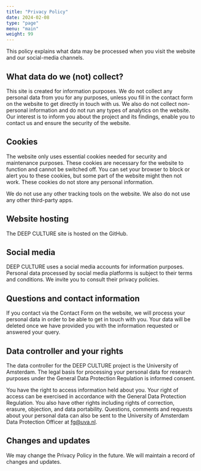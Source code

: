 ```yaml
---
title: "Privacy Policy"
date: 2024-02-08
type: "page"
menu: "main"
weight: 99
---
```


This policy explains what data may be processed when you visit the website and our social-media channels.

## What data do we (not) collect? 

​This site is created for information purposes. We do not collect any personal data from you for any purposes, unless you fill in the contact form on the website to get directly in touch with us. We also do not collect non-personal information and do not run any types of analytics on the website. Our interest is to inform you about the project and its findings, enable you to contact us and ensure the security of the website. 

## Cookies

The website only uses essential cookies needed for security and maintenance purposes. These cookies are necessary for the website to function and cannot be switched off. You can set your browser to block or alert you to these cookies, but some part of the website might then not work. These cookies do not store any personal information. 

We do not use any other tracking tools on the website. We also do not use any other third-party apps. 
​
## Website hosting 

The DEEP CULTURE site is hosted on the GitHub.

## Social media

DEEP CULTURE uses a social media accounts for information purposes. Personal data processed by social media platforms is subject to their terms and conditions. We invite you to consult their privacy policies.  

## Questions and contact information

If you contact via the Contact Form on the website, we will process your personal data in order to be able to get in touch with you. Your data will be deleted once we have provided you with the information requested or answered your query. 

## Data controller and your rights
 
The data controller for the DEEP CULTURE project is the University of Amsterdam. The legal basis for processing your personal data for research purposes under the General Data Protection Regulation is informed consent.  

You have the right to access information held about you. Your right of access can be exercised in accordance with the General Data Protection Regulation. You also have other rights including rights of correction, erasure, objection, and data portability. Questions, comments and requests about your personal data can also be sent to the University of Amsterdam Data Protection Officer at fg@uva.nl.  

## Changes and updates
 
We may change the Privacy Policy in the future. We will maintain a record of changes and updates.  

 
